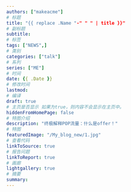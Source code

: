 ```yaml
---
authors: ["makeacme"]
# 标题
title: "{{ replace .Name "-" " " | title }}"
# 副标题
subtitle:
# 标签
tags: ["NEWS",]
# 类别
categories: ["talk"]
# 系列
series: ["ME"]
# 时间
date: {{ .Date }}
# 修改时间
lastmod:
# 编译
draft: true
# 主页是否显示 如果为true，则内容不会显示在主页中。
hiddenFromHomePage: false
# 特图介绍
description: "终极解释POP流量：什么是offer！"
# 特图
featuredImage: "/My_blog_new/1.jpg"
# 查看代码
linkToSource: true
# 报告问题
linkToReport: true
# 画廊
lightgallery: true
# 摘要
summary:
---
```

